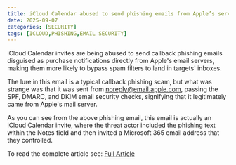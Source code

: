 ```yaml
---
title: iCloud Calendar abused to send phishing emails from Apple’s servers
date: 2025-09-07
categories: [SECURITY]
tags: [ICLOUD,PHISHING,EMAIL SECURITY]
---
```


iCloud Calendar invites are being abused to send callback phishing emails disguised as purchase notifications directly from Apple's email servers, making them more likely to bypass spam filters to land in targets' inboxes.

The lure in this email is a typical callback phishing scam, but what was strange was that it was sent from noreply@email.apple.com, passing the SPF, DMARC, and DKIM email security checks, signifying that it legitimately came from Apple's mail server. 

As you can see from the above phishing email, this email is actually an iCloud Calendar invite, where the threat actor included the phishing text within the Notes field and then invited a Microsoft 365 email address that they controlled.

To read the complete article see:
[Full Article](https://www.bleepingcomputer.com/news/security/icloud-calendar-abused-to-send-phishing-emails-from-apples-servers/) 